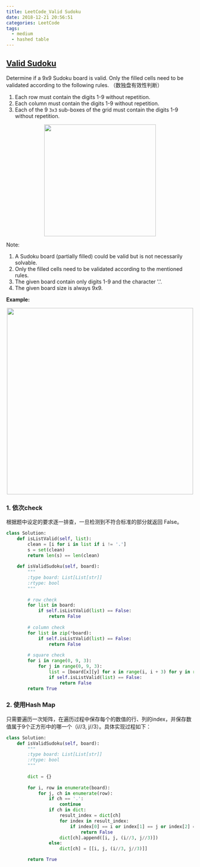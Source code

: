 ```yaml
---
title: LeetCode_Valid Sudoku
date: 2018-12-21 20:56:51
categories: LeetCode
tags: 
  - medium
  - hashed table
---
```


## [Valid Sudoku](https://leetcode.com/problems/valid-sudoku/)

Determine if a 9x9 Sudoku board is valid. Only the filled cells need to be validated according to the following rules.
（数独盘有效性判断）
<!--more-->
1. Each row must contain the digits 1-9 without repetition.
2. Each column must contain the digits 1-9 without repetition.
3. Each of the 9 `3x3` sub-boxes of the grid must contain the digits 1-9 without repetition.

<div align=center>
	<img src="/images/leetcode_36_1.png" width = "300" align=center/>
</div>

Note:
1. A Sudoku board (partially filled) could be valid but is not necessarily solvable.
2. Only the filled cells need to be validated according to the mentioned rules.
3. The given board contain only digits 1-9 and the character '.'.
4. The given board size is always 9x9.

**Example:** 

<div align=center>
	<img src="/images/leetcode_36.png" width = "500" align=center/>
</div>


### 1. 依次check
根据题中设定的要求逐一排查，一旦检测到不符合标准的部分就返回 False。

```python
class Solution:
    def isListValid(self, list):
        clean = [i for i in list if i != '.']
        s = set(clean)
        return len(s) == len(clean)
    
    def isValidSudoku(self, board):
        """
        :type board: List[List[str]]
        :rtype: bool
        """
        
        # row check 
        for list in board:
            if self.isListValid(list) == False:
                return False
        
        # column check
        for list in zip(*board):
            if self.isListValid(list) == False:
                return False
            
        # square check
        for i in range(0, 9, 3):
            for j in range(0, 9, 3):
                list = [board[x][y] for x in range(i, i + 3) for y in range(j, j + 3)]
                if self.isListValid(list) == False:
                    return False
        return True
```


### 2. 使用Hash Map
只需要遍历一次矩阵，在遍历过程中保存每个的数值的行、列的index，并保存数值属于9个正方形中的哪一个（i//3, j//3）。具体实现过程如下：

```python
class Solution:
    def isValidSudoku(self, board):
        """
        :type board: List[List[str]]
        :rtype: bool
        """
        
        dict = {}
        
        for i, row in enumerate(board):
            for j, ch in enumerate(row):
                if ch == '.':
                    continue
                if ch in dict:
                    result_index = dict[ch]
                    for index in result_index:
                        if index[0] == i or index[1] == j or index[2] == (i//3, j//3):
                            return False
                    dict[ch].append([i, j, (i//3, j//3)])
                else:
                    dict[ch] = [[i, j, (i//3, j//3)]]

        return True
```
















